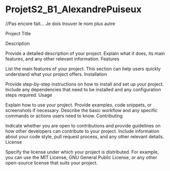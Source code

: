# ProjetS2_B1_AlexandrePuiseux

//Pas encore fait... Je dois trouver le nom plus autre 

Project Title

Description

Provide a detailed description of your project. Explain what it does, its main features, and any other relevant information.
Features

List the main features of your project. This section can help users quickly understand what your project offers.
Installation

Provide step-by-step instructions on how to install and set up your project. Include any dependencies that need to be installed and any configuration steps required.
Usage

Explain how to use your project. Provide examples, code snippets, or screenshots if necessary. Describe the basic workflow and any specific commands or actions users need to know.
Contributing

Indicate whether you are open to contributions and provide guidelines on how other developers can contribute to your project. Include information about your code style, pull request process, and any other relevant details.
License

Specify the license under which your project is distributed. For example, you can use the MIT License, GNU General Public License, or any other open-source license that suits your project.

